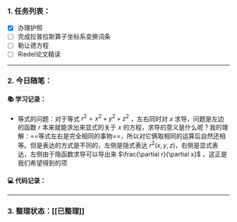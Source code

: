 
### 1. 任务列表：

- [x] 办理护照
- [ ] 完成拉普拉斯算子坐标系变换词条
- [ ] 勒让德方程
- [ ] Riedel论文精读

---

### 2. 今日随笔：

#### 📚 学习记录：

-  等式的问题：对于等式 $r^2 = x^2 + y^2 + z^2$ ，左右同时对 $x$ 求导，问题是左边的函数 $r$ 本来就能求出来显式的关于 $x$ 的方程，求导的意义是什么呢？我的理解：==等式左右是完全相同的事物==，所以对它俩取相同的运算后自然还相等。但是表达的方式是不同的，左侧是隐式表达 $r^{2}(x,y,z)$，右侧是显式表达，左侧由于隐函数求导可以导出来 $\frac{\partial r}{\partial x}$ ，这正是我们希望得到的项

#### 💻 代码记录：


---

### 3. 整理状态：[[已整理]]


